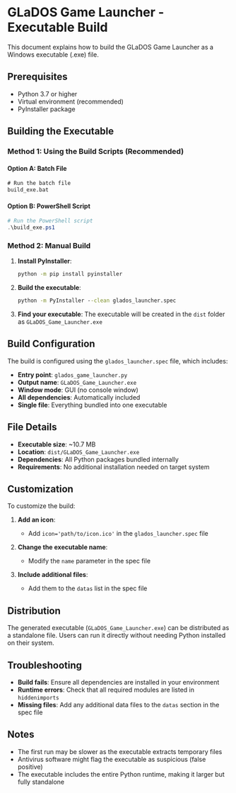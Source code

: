 # GLaDOS Game Launcher - Executable Build

This document explains how to build the GLaDOS Game Launcher as a Windows executable (.exe) file.

## Prerequisites

- Python 3.7 or higher
- Virtual environment (recommended)
- PyInstaller package

## Building the Executable

### Method 1: Using the Build Scripts (Recommended)

#### Option A: Batch File
```cmd
# Run the batch file
build_exe.bat
```

#### Option B: PowerShell Script
```powershell
# Run the PowerShell script
.\build_exe.ps1
```

### Method 2: Manual Build

1. **Install PyInstaller**:
   ```cmd
   python -m pip install pyinstaller
   ```

2. **Build the executable**:
   ```cmd
   python -m PyInstaller --clean glados_launcher.spec
   ```

3. **Find your executable**:
   The executable will be created in the `dist` folder as `GLaDOS_Game_Launcher.exe`

## Build Configuration

The build is configured using the `glados_launcher.spec` file, which includes:

- **Entry point**: `glados_game_launcher.py`
- **Output name**: `GLaDOS_Game_Launcher.exe`
- **Window mode**: GUI (no console window)
- **All dependencies**: Automatically included
- **Single file**: Everything bundled into one executable

## File Details

- **Executable size**: ~10.7 MB
- **Location**: `dist/GLaDOS_Game_Launcher.exe`
- **Dependencies**: All Python packages bundled internally
- **Requirements**: No additional installation needed on target system

## Customization

To customize the build:

1. **Add an icon**: 
   - Add `icon='path/to/icon.ico'` in the `glados_launcher.spec` file
   
2. **Change the executable name**:
   - Modify the `name` parameter in the spec file

3. **Include additional files**:
   - Add them to the `datas` list in the spec file

## Distribution

The generated executable (`GLaDOS_Game_Launcher.exe`) can be distributed as a standalone file. Users can run it directly without needing Python installed on their system.

## Troubleshooting

- **Build fails**: Ensure all dependencies are installed in your environment
- **Runtime errors**: Check that all required modules are listed in `hiddenimports`
- **Missing files**: Add any additional data files to the `datas` section in the spec file

## Notes

- The first run may be slower as the executable extracts temporary files
- Antivirus software might flag the executable as suspicious (false positive)
- The executable includes the entire Python runtime, making it larger but fully standalone
